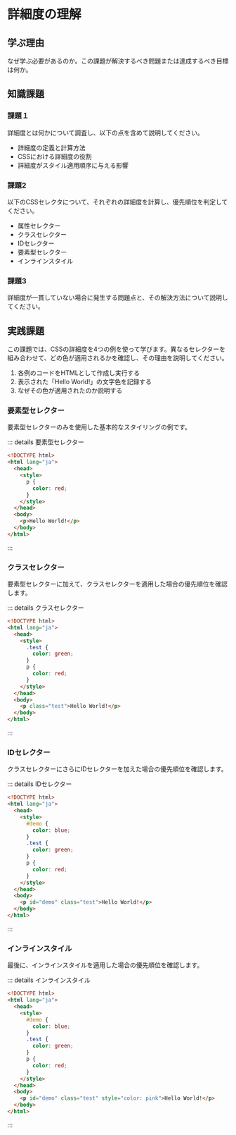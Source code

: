 # 詳細度の理解

## 学ぶ理由

なぜ学ぶ必要があるのか。この課題が解決するべき問題または達成するべき目標は何か。

## 知識課題

### 課題１

詳細度とは何かについて調査し、以下の点を含めて説明してください。

- 詳細度の定義と計算方法
- CSSにおける詳細度の役割
- 詳細度がスタイル適用順序に与える影響

### 課題2

以下のCSSセレクタについて、それぞれの詳細度を計算し、優先順位を判定してください。

- 属性セレクター
- クラスセレクター
- IDセレクター
- 要素型セレクター
- インラインスタイル

### 課題3

詳細度が一貫していない場合に発生する問題点と、その解決方法について説明してください。

## 実践課題

この課題では、CSSの詳細度を4つの例を使って学びます。異なるセレクターを組み合わせて、どの色が適用されるかを確認し、その理由を説明してください。

 1. 各例のコードをHTMLとして作成し実行する
 2. 表示された「Hello World!」の文字色を記録する
 3. なぜその色が適用されたのか説明する

### 要素型セレクター

要素型セレクターのみを使用した基本的なスタイリングの例です。

::: details 要素型セレクター

``` html
<!DOCTYPE html>
<html lang="ja">
  <head>
    <style>
      p {
        color: red;
      }
    </style>
  </head>
  <body>
    <p>Hello World!</p>
  </body>
</html>
```

:::

### クラスセレクター

要素型セレクターに加えて、クラスセレクターを適用した場合の優先順位を確認します。

::: details クラスセレクター

``` html
<!DOCTYPE html>
<html lang="ja">
  <head>
    <style>
      .test {
        color: green;
      }
      p {
        color: red;
      }
    </style>
  </head>
  <body>
    <p class="test">Hello World!</p>
  </body>
</html>
```

:::

### IDセレクター

クラスセレクターにさらにIDセレクターを加えた場合の優先順位を確認します。

::: details IDセレクター

``` html
<!DOCTYPE html>
<html lang="ja">
  <head>
    <style>
      #demo {
        color: blue;
      }
      .test {
        color: green;
      }
      p {
        color: red;
      }
    </style>
  </head>
  <body>
    <p id="demo" class="test">Hello World!</p>
  </body>
</html>
```

:::

### インラインスタイル

最後に、インラインスタイルを適用した場合の優先順位を確認します。

::: details インラインスタイル

``` html
<!DOCTYPE html>
<html lang="ja">
  <head>
    <style>
      #demo {
        color: blue;
      }
      .test {
        color: green;
      }
      p {
        color: red;
      }
    </style>
  </head>
  <body>
    <p id="demo" class="test" style="color: pink">Hello World!</p>
  </body>
</html>
```

:::
